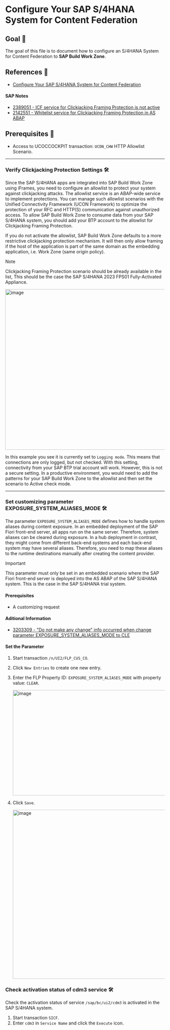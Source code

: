 
# Configure Your SAP S/4HANA System for Content Federation

## Goal 🎯

The goal of this file is to document how to configure an S/4HANA System for Content Federation to **SAP Build Work Zone**. 

## References 📝
- [Configure Your SAP S/4HANA System for Content Federation](https://developers.sap.com/tutorials/cp-launchpad-federation-prepares4hana.html)

#### SAP Notes
- [2389051 - ICF service for Clickjacking Framing Protection is not active](https://me.sap.com/notes/2389051/E)
- [2142551 - Whitelist service for Clickjacking Framing Protection in AS ABAP](https://me.sap.com/notes/2142551)


## Prerequisites 📝
- Access to UCOCCOCKPIT transaction: `UCON_CHW` HTTP Allowlist Scenario.

---

### Verify Clickjacking Protection Settings 🛠️

Since the SAP S/4HANA apps are integrated into SAP Build Work Zone using iFrames, you need to configure an allowlist to protect your system against clickjacking attacks. The allowlist service is an ABAP-wide service to implement protections. You can manage such allowlist scenarios with the Unified Connectivity Framework (UCON Framework) to optimize the protection of your RFC and HTTP(S) communication against unauthorized access. To allow SAP Build Work Zone to consume data from your SAP S/4HANA system, you should add your BTP account to the allowlist for Clickjacking Framing Protection.

If you do not activate the allowlist, SAP Build Work Zone defaults to a more restrictive clickjacking protection mechanism. It will then only allow framing if the host of the application is part of the same domain as the embedding application, i.e. Work Zone (same origin policy).

> [!Note]
> Clickjacking Framing Protection scenario should be already available in the list, This should be the case the SAP S/4HANA 2023 FPS01 Fully-Activated Appliance.

<img width="1723" height="507" alt="image" src="https://github.com/user-attachments/assets/2e6da797-a23a-4567-a882-74d450b94bb3" />

In this example you see it is currently set to `Logging mode`. This means that connections are only logged, but not checked. With this setting, connectivity from your SAP BTP trial account will work. However, this is not a secure setting. In a productive environment, you would need to add the patterns for your SAP Build Work Zone to the allowlist and then set the scenario to Active check mode.

---

### Set customizing parameter EXPOSURE_SYSTEM_ALIASES_MODE 🛠️
The parameter `EXPOSURE_SYSTEM_ALIASES_MODE` defines how to handle system aliases during content exposure. In an embedded deployment of the SAP Fiori front-end server, all apps run on the same server. Therefore, system aliases can be cleared during exposure. In a hub deployment in contrast, they might come from different back-end systems and each back-end system may have several aliases. Therefore, you need to map these aliases to the runtime destinations manually after creating the content provider.

> [!Important]
> This parameter must only be set in an embedded scenario where the SAP Fiori front-end server is deployed into the AS ABAP of the SAP S/4HANA system. This is the case in the SAP S/4HANA trial system.

#### Prerequisites
- A customizing request

#### Aditional Information
- [3203309 - "Do not make any change" info occurred when change parameter EXPOSURE_SYSTEM_ALIASES_MODE  to CLE](https://me.sap.com/notes/3203309/E)

#### Set the Parameter
1. Start transaction `/n/UI2/FLP_CUS_CO`.
2. Click `New Entries` to create one new entry.
3. Enter the FLP Property ID: `EXPOSURE_SYSTEM_ALIASES_MODE` with property value: `CLEAR`.

    <img width="703" height="333" alt="image" src="https://github.com/user-attachments/assets/ad5e86c1-beb2-4bb8-bfef-437c688b4c60" />

4. Click `Save`.

    <img width="1495" height="534" alt="image" src="https://github.com/user-attachments/assets/60339a1b-b2a4-40ad-b00b-a4e566ac8861" />


### Check activation status of cdm3 service 🛠️
Check the activation status of service `/sap/bc/ui2/cdm3` is activated in the SAP S/4HANA system.
1. Start transaction `SICF`.
2. Enter `cdm3` in `Service Name` and click the `Execute` icon.


